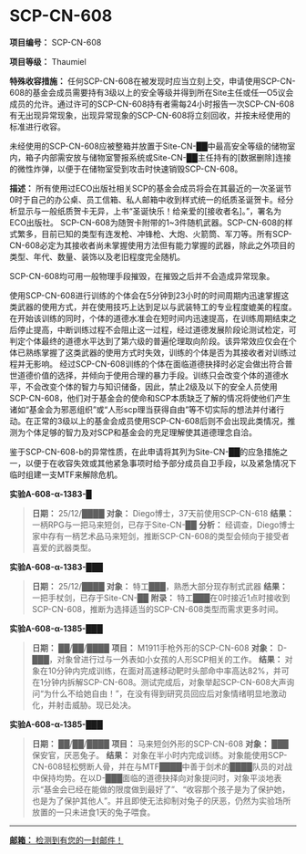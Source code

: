 # SCP-CN-608

**项目编号：** SCP-CN-608

**项目等级：** Thaumiel

**特殊收容措施：** 任何SCP-CN-608在被发现时应当立刻上交，申请使用SCP-CN-608的基金会成员需要持有3级以上的安全等级并得到所在Site主任或任一O5议会成员的允许。通过许可的SCP-CN-608持有者需每24小时报告一次SCP-CN-608有无出现异常现象，出现异常现象的SCP-CN-608将立刻回收，并按未经使用的标准进行收容。

未经使用的SCP-CN-608应被整箱并放置于Site-CN-██中最高安全等级的储物室内，箱子内部需安放与储物室警报系统或Site-CN-██主任持有的[数据删除]连接的微性炸弹，以便于在储物室受到攻击时快速销毁SCP-CN-608。



**描述：** 所有使用过ECO出版社相关SCP的基金会成员将会在其最近的一次圣诞节0时于自己的办公桌、员工信箱、私人邮箱中收到样式统一的纸质圣诞贺卡。经分析显示与一般纸质贺卡无异，上书“圣诞快乐！给亲爱的[接收者名]。”，署名为ECO出版社。
SCP-CN-608为随贺卡附带的1~3件随机武器。SCP-CN-608的样式繁多，目前已知的类型有连发枪、冲锋枪、大炮、火箭筒、军刀等。所有SCP-CN-608必定为其接收者尚未掌握使用方法但有能力掌握的武器，除此之外项目的类型、年代、数量、装饰以及老旧程度完全随机。

SCP-CN-608均可用一般物理手段摧毁，在摧毁之后并不会造成异常现象。



使用SCP-CN-608进行训练的个体会在5分钟到23小时的时间周期内迅速掌握这类武器的使用方式，并在使用技巧上达到足以与武装特工的专业程度媲美的程度。在开始该训练的同时，个体的道德水准会在短时间内迅速提高，在训练周期结束之后停止提高，中断训练过程不会阻止这一过程，经过道德发展阶段论测试检定，可判定个体最终的道德水平达到了第六级的普遍伦理取向阶段。该异常效应仅会在个体已熟练掌握了这类武器的使用方式时失效，训练的个体是否为其接收者对训练过程并无影响。
经过SCP-CN-608训练的个体在面临道德抉择时必定会做出符合普世道德价值的选择，并倾向于使用合理的暴力手段。训练只会改变个体的道德水平，不会改变个体的智力与知识储备，因此，禁止2级及以下的安全人员使用SCP-CN-608，他们对于基金会的使命和SCP本质缺乏了解的情况将使他们产生诸如“基金会为邪恶组织”或“人形scp理当获得自由”等不切实际的想法并付诸行动。在正常的3级以上的基金会成员使用SCP-CN-608后则不会出现此类情况，推测为个体足够的智力及对SCP和基金会的充足理解使其道德理念自洽。

鉴于SCP-CN-608-b的异常性质，在此申请将其列为Site-CN-██的应急措施之一，以便于在收容失效或其他紧急事项时给予部分成员自卫手段，以及紧急情况下临时组建一支MTF来解除危机。

<strong>&#23454;&#39564;A-608-&#945;-1383-&#9608;</strong>


> **日期：** 25/12/████
**对象：** Diego博士，37天前使用SCP-CN-618
**结果：** 一柄RPG与一把马来短剑，已存于Site-CN-██
**分析：** 经调查，Diego博士家中存有一柄艺术品马来短剑，推断SCP-CN-608的类型会倾向于接受者喜爱的武器类型。
> 

<strong>&#23454;&#39564;A-608-&#945;-1383-&#9608;&#9608;&#9608;</strong>


> **日期：** 25/12/████
**对象：** 特工███，熟悉大部分现存制式武器
**结果：** 一把手杖剑，已存于Site-CN-██
**附录：** 特工███在0时接近1点时接收到SCP-CN-608，推断为选择适当的SCP-CN-608类型而需求更多时间。
> 

<strong>&#23454;&#39564;A-608-&#945;-1385-&#9608;&#9608;&#9608;</strong>


> **日期：** ██/██/████
**项目：** M1911手枪外形的SCP-CN-608
**对象：** D-███，对象曾进行过与一外表如小女孩的人形SCP相关的工作。
**结果：** 对象在10分钟内完成训练，在面对高速移动靶时头部命中率高达82%，并可在1分钟内拆解SCP-CN-608。测试完成后，对象举起SCP-CN-608大声询问“为什么不给她自由！”，在没有得到研究员回应后对象情绪明显地激动化，并射击威胁。现已处决。
> 

<strong>&#23454;&#39564;A-608-&#945;-1385-&#9608;&#9608;&#9608;</strong>


> **日期：** ██/██/████
**项目：** 马来短剑外形的SCP-CN-608
**对象：** ███保安官，厌恶兔子。
**结果：** 对象在半小时内完成训练。对象能使用SCP-CN-608轻松劈断人骨，并在与MTF████中善于剑术的████队员的对战中保持均势。在以D-███面临的道德抉择向对象提问时，对象平淡地表示“基金会已经在能做的限度做到最好了”、“收容那个孩子是为了保护她，也是为了保护其他人”。并且即使无法抑制对兔子的厌恶，仍然为实验场所放置的一只未进食1天的兔子喂食。
> 



---

<span style='text-decoration: underline;'>**&#37038;&#31665;&#65306;** &#26816;&#27979;&#21040;&#26377;&#24744;&#30340;&#19968;&#23553;&#37038;&#20214;&#65281;</span>



